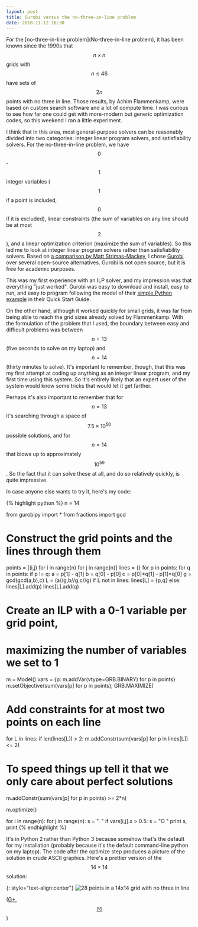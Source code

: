 ```yaml
---
layout: post
title: Gurobi versus the no-three-in-line problem
date: 2018-11-12 16:30
---
```

For the [no-three-in-line problem](No-three-in-line problem), it has been known since the 1990s that $$n\times n$$ grids with $$n\le 46$$ have sets of $$2n$$ points with no three in line. Those results, by Achim Flammenkamp, were based on custom search software and a lot of compute time. I was curious to see how far one could get with more-modern but generic optimization codes, so this weekend I ran a little experiment.

I think that in this area, most general-purpose solvers can be reasonably divided into two categories: integer linear program solvers, and satisfiability solvers. For the no-three-in-line problem, we have $$0$$-$$1$$ integer variables ($$1$$ if a point is included, $$0$$ if it is excluded), linear constraints (the sum of variables on any line should be at most $$2$$), and a linear optimization criterion (maximize the sum of variables). So this led me to look at integer linear program solvers rather than satisfiability solvers. Based on [a comparison by Matt Strimas-Mackey](http://strimas.com/prioritization/ilp-performance/), I chose [Gurobi](http://www.gurobi.com/) over several open-source alternatives. Gurobi is not open source, but it is free for academic purposes.

This was my first experience with an ILP solver, and my impression was that everything "just worked". Gurobi was easy to download and install, easy to run, and easy to program following the model of their [simple Python example](http://www.gurobi.com/documentation/8.1/quickstart_windows/py_simple_python_example.html) in their Quick Start Guide.

On the other hand, although it worked quickly for small grids, it was far from being able to reach the grid sizes already solved by Flammenkamp. With the formulation of the problem that I used, the boundary between easy and difficult problems was between $$n=13$$ (five seconds to solve on my laptop) and $$n=14$$ (thirty minutes to solve). It's important to remember, though, that this was my first attempt at coding up anything as an integer linear program, and my first time using this system. So it's entirely likely that an expert user of the system would know some tricks that would let it get farther.

Perhaps it's also important to remember that for $$n=13$$ it's searching through a space of $$7.5\times 10^{50}$$ possible solutions, and for $$n=14$$ that blows up to approximately $$10^{59}$$. So the fact that it can solve these at all, and do so relatively quickly, is quite impressive.

In case anyone else wants to try it, here's my code:

{% highlight python %}
n = 14

from gurobipy import *
from fractions import gcd

# Construct the grid points and the lines through them
points = [(i,j) for i in range(n) for j in range(n)]
lines = {}
for p in points:
    for q in points:
        if p != q:
            a = p[1] - q[1]
            b = q[0] - p[0]
            c = p[0]*q[1] - p[1]*q[0]
            g = gcd(gcd(a,b),c)
            L = (a//g,b//g,c//g)
            if L not in lines:
                lines[L] = {p,q}
            else:
                lines[L].add(p)
                lines[L].add(q)

# Create an ILP with a 0-1 variable per grid point,
# maximizing the number of variables we set to 1
m = Model()
vars = {p: m.addVar(vtype=GRB.BINARY) for p in points}
m.setObjective(sum(vars[p] for p in points), GRB.MAXIMIZE)

# Add constraints for at most two points on each line
for L in lines:
    if len(lines[L]) > 2:
        m.addConstr(sum(vars[p] for p in lines[L]) <= 2)

# To speed things up tell it that we only care about perfect solutions
m.addConstr(sum(vars[p] for p in points) >= 2*n)

m.optimize()

for i in range(n):
    for j in range(n):
        s = ". "
        if vars[i,j].x > 0.5:
            s = "O "
        print s,
    print
{% endhighlight %}

It's in Python 2 rather than Python 3 because somehow that's the default for my installation (probably because it's the default command-line python on my laptop).
The code after the optimize step produces a picture of the solution in crude ASCII graphics. Here's a prettier version of the $$14\times 14$$ solution:

{: style="text-align:center"}
![28 points in a 14x14 grid with no three in line]({{site.baseurl}}/assets/2018/no3il14x14.svg)

([G+](https://plus.google.com/100003628603413742554/posts/aEhW29MVv2H), [$$\mathbb{M}$$](https://mathstodon.xyz/@11011110/101061128588762922))